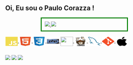 ## Oi, Eu sou o Paulo Corazza !
 <div style=" margin: auto;
  width: 50%;
  border: 3px solid green;
  padding: 10px;">
  <a href="https://github.com/paulocorazza">
  <img height="180em" src="https://github-readme-stats.vercel.app/api?username=paulocorazza&show_icons=true&theme=material&include_all_commits=true&count_private=true"/>
  <img height="180em" src="https://github-readme-stats.vercel.app/api/top-langs/?username=paulocorazza&layout=compact&langs_count=7&theme=material"/>
</div>
<div style="display: inline_block"><br>
  <img align="center"  height="30" width="40" src="https://raw.githubusercontent.com/devicons/devicon/master/icons/javascript/javascript-plain.svg">
  <img align="center" height="30" width="40" src="https://raw.githubusercontent.com/devicons/devicon/master/icons/html5/html5-original.svg">
  <img align="center"  height="30" width="40" src="https://raw.githubusercontent.com/devicons/devicon/master/icons/css3/css3-original.svg">
  <img align="center"  height="30" width="40" src="https://raw.githubusercontent.com/devicons/devicon/master/icons/php/php-original.svg">
   <img align="center"  height="30" width="40" src="https://raw.githubusercontent.com/devicons/devicon/icon/laravel/laravel-plain-wordmark.svg">
   <img align="center"  height="30" width="40" src="https://raw.githubusercontent.com/devicons/devicon/master/icons/composer/composer-original.svg">
   <img align="center"  height="30" width="40" src="https://raw.githubusercontent.com/devicons/devicon/master/icons/mysql/mysql-original.svg">
    <img align="center"  height="30" width="40" src="https://raw.githubusercontent.com/devicons/devicon/master/icons/git/git-original.svg">
    <img align="center"  height="30" width="40" src="https://raw.githubusercontent.com/devicons/devicon/master/icons/apple/apple-original.svg">

</div>
  
  ##
 
<div> 

  <a href="https://instagram.com/corazzapaul0" target="_blank"><img src="https://img.shields.io/badge/-Instagram-%23E4405F?style=for-the-badge&logo=instagram&logoColor=white" target="_blank"></a>
  <a href = "mailto:corazza.paulovinicius@gmail.com"><img src="https://img.shields.io/badge/-Gmail-%23333?style=for-the-badge&logo=gmail&logoColor=white" target="_blank"></a>
  <a href="https://www.linkedin.com/in/corazzapaulo" target="_blank"><img src="https://img.shields.io/badge/-LinkedIn-%230077B5?style=for-the-badge&logo=linkedin&logoColor=white" target="_blank"></a> 
 

 
</div>
